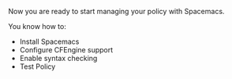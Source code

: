 Now you are ready to start managing your policy with Spacemacs.

You know how to:

- Install Spacemacs
- Configure CFEngine support
- Enable syntax checking
- Test Policy
